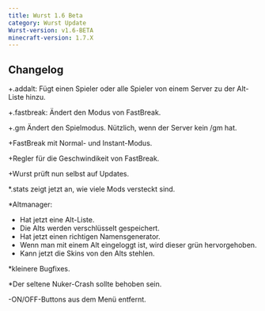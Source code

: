```yaml
---
title: Wurst 1.6 Beta
category: Wurst Update
Wurst-version: v1.6-BETA
minecraft-version: 1.7.X
---
```

## Changelog

+.addalt: Fügt einen Spieler oder alle Spieler von einem Server zu der Alt-Liste hinzu.

+.fastbreak: Ändert den Modus von FastBreak.

+.gm Ändert den Spielmodus. Nützlich, wenn der Server kein /gm hat.

+FastBreak mit Normal- und Instant-Modus.

+Regler für die Geschwindikeit von FastBreak.

+Wurst prüft nun selbst auf Updates.

*.stats zeigt jetzt an, wie viele Mods versteckt sind.

*Altmanager:

  - Hat jetzt eine Alt-Liste.
  - Die Alts werden verschlüsselt gespeichert.
  - Hat jetzt einen richtigen Namensgenerator.
  - Wenn man mit einem Alt eingeloggt ist, wird dieser grün hervorgehoben.
  - Kann jetzt die Skins von den Alts stehlen.

*kleinere Bugfixes.

*Der seltene Nuker-Crash sollte behoben sein.

-ON/OFF-Buttons aus dem Menü entfernt.
